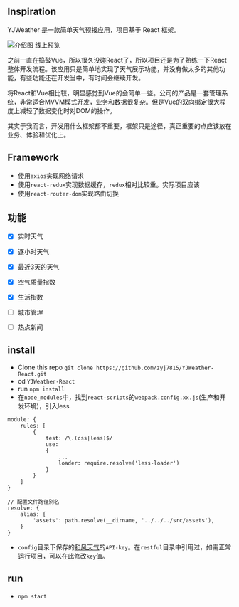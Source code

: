 ## Inspiration

YJWeather 是一款简单天气预报应用，项目基于 React 框架。

![介绍图](https://raw.githubusercontent.com/zyj7815/YJWeather-React/master/public/desc1.png)
[线上预览](http://119.23.244.71:8093/)

之前一直在捣鼓Vue，所以很久没碰React了，所以项目还是为了熟练一下React整体开发流程。该应用只是简单地实现了天气展示功能，并没有做太多的其他功能，有些功能还在开发当中，有时间会继续开发。

将React和Vue相比较，明显感觉到Vue的会简单一些。公司的产品是一套管理系统，非常适合MVVM模式开发，业务和数据很复杂。但是Vue的双向绑定很大程度上减轻了数据变化时对DOM的操作。

其实于我而言，开发用什么框架都不重要，框架只是途径，真正重要的点应该放在业务、体验和优化上。


## Framework
- 使用`axios`实现网络请求
- 使用`react-redux`实现数据缓存，`redux`相对比较重。实际项目应该
- 使用`react-router-dom`实现路由切换


## 功能
- [x] 实时天气
- [x] 逐小时天气
- [x] 最近3天的天气
- [x] 空气质量指数
- [x] 生活指数
- [ ] 城市管理
- [ ] 热点新闻


## install
- Clone this repo `git clone https://github.com/zyj7815/YJWeather-React.git`
- cd `YJWeather-React`
- run `npm install`
- 在`node_modules`中，找到`react-scripts`的`webpack.config.xx.js`(生产和开发环境)，引入less
```
module: {
    rules: [
        {            
            test: /\.(css|less)$/
            use:
            {
                ...
                loader: require.resolve('less-loader')
            }
        }
    ]
}

// 配置文件路径别名
resolve: {
    alias: {
        'assets': path.resolve(__dirname, '../../../src/assets'),
    }
}
```
- `config`目录下保存的[和风天气](https://www.heweather.com/)的`API-key`。在`restful`目录中引用过，如需正常运行项目，可以在此修改`key`值。

## run
- `npm start`
